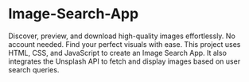 # Image-Search-App
Discover, preview, and download high-quality images effortlessly. No account needed. Find your perfect visuals with ease. This project uses HTML, CSS, and JavaScript to create an Image Search App. It also integrates the Unsplash API to fetch and display images based on user search queries.
